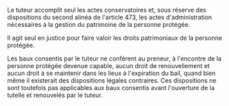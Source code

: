   
Le tuteur accomplit seul les actes conservatoires et, sous réserve des dispositions du second alinéa de l'article 473, les actes d'administration nécessaires à la gestion du patrimoine de la personne protégée.   

  
Il agit seul en justice pour faire valoir les droits patrimoniaux de la personne protégée.   

  
Les baux consentis par le tuteur ne confèrent au preneur, à l'encontre de la personne protégée devenue capable, aucun droit de renouvellement et aucun droit à se maintenir dans les lieux à l'expiration du bail, quand bien même il existerait des dispositions légales contraires. Ces dispositions ne sont toutefois pas applicables aux baux consentis avant l'ouverture de la tutelle et renouvelés par le tuteur.  
